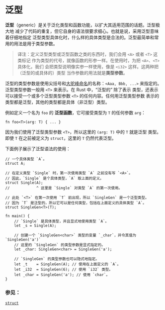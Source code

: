 # 泛型

**泛型**（generic）是关于泛化类型和函数功能，以扩大其适用范围的话题。泛型极大地
减少了代码的重复，但它自身的语法很要求细心。也就是说，采用泛型意味着仔细地指定
泛型类型具体化时，什么样的具体类型是合法的。泛型最简单和常用的用法是用于类型参数。

> 译注：定义泛型类型或泛型函数之类的东西时，我们会用 `<A>` 或者 `<T>` 这类标记
> 作为类型的代号，就像函数的形参一样。在使用时，为把 `<A>`、`<T>` 具体化，我们
> 会把类型说明像实参一样使用，像是 `<i32>` 这样。这两种把（泛型的或具体的）类型
> 当作参数的用法就是**类型参数**。

泛型的类型参数是使用尖括号和[大驼峰命名][camelcase]的名称：`<Aaa, Bbb, ...>`
 来指定的。泛型类型参数一般用 `<T>` 来表示。在 Rust 中，“泛型的” 除了表示
类型，还表示可以接受一个或多个泛型类型参数 `<T>` 的任何内容。任何用泛型类型参数
表示的类型都是泛型，其他的类型都是具体（非泛型）类型。

例如定义一个名为 `foo` 的 **泛型函数**，它可接受类型为 `T` 的任何参数 `arg`：

```rust,ignore
fn foo<T>(arg: T) { ... }
```

因为我们使用了泛型类型参数 `<T>`，所以这里的 `(arg: T)` 中的 `T` 就是泛型
类型。即使 `T` 在之前被定义为 `struct`，这里的 `T` 仍然代表泛型。

下面例子展示了泛型语法的使用：

```rust,editable
// 一个具体类型 `A`。
struct A;

// 在定义类型 `Single` 时，第一次使用类型 `A` 之前没有写 `<A>`。
// 因此，`Single` 是个具体类型，`A` 取上面的定义。
struct Single(A);
//            ^ 这里是 `Single` 对类型 `A` 的第一次使用。

// 此处 `<T>` 在第一次使用 `T` 前出现，所以 `SingleGen` 是一个泛型类型。
// 因为 `T` 是泛型的，所以它可以是任何类型，包括在上面定义的具体类型 `A`。
struct SingleGen<T>(T);

fn main() {
    // `Single` 是具体类型，并且显式地使用类型 `A`。
    let _s = Single(A);
    
    // 创建一个 `SingleGen<char>` 类型的变量 `_char`，并令其值为 `SingleGen('a')`
    // 这里的 `SingleGen` 的类型参数是显式指定的。
    let _char: SingleGen<char> = SingleGen('a');

    // `SingleGen` 的类型参数也可以隐式地指定。
    let _t    = SingleGen(A); // 使用在上面定义的 `A`。
    let _i32  = SingleGen(6); // 使用 `i32` 类型。
    let _char = SingleGen('a'); // 使用 `char`。
}
```

### 参见：

[`struct`][structs]

[structs]: ./custom_types/structs.html
[camelcase]: https://en.wikipedia.org/wiki/CamelCase
